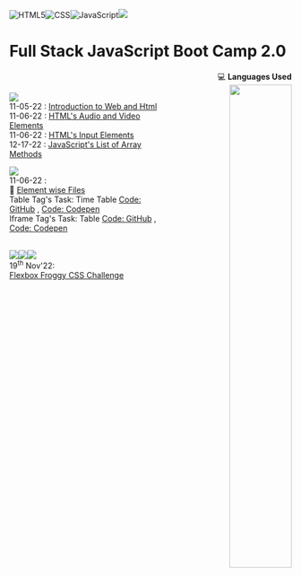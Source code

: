 <!-- ![GitHub last commit](https://img.shields.io/github/last-commit/radhimaa/FullStack-JavaScript-BC-2?style=social) -->
![HTML5](https://img.shields.io/badge/html5-%23E34F26.svg?style=for-the-badge&logo=html5&logoColor=white)![CSS](https://img.shields.io/badge/css-%2300599C.svg?style=for-the-badge&logo=CSS3&logoColor=white)![JavaScript](https://img.shields.io/badge/javascript-%23323330.svg?style=for-the-badge&logo=javascript&logoColor=%23F7DF1E)![](https://img.shields.io/github/last-commit/radhimaa/FullStack-JavaScript-BC-2?style=for-the-badge&color=greenyellow)
<!-- ![Python](https://img.shields.io/badge/python-3670A0?style=for-the-badge&logo=python&logoColor=ffdd54) -->


# Full Stack JavaScript Boot Camp 2.0

<!-- ## ![](https://img.shields.io/badge/HashNode_Articles-blue?style=plastic&logo=hashnode) -->

<aside align="right"> 💻 <b>Languages Used</b><br>
<img align="right" width="47%" src = "https://github-readme-stats.vercel.app/api/top-langs/?username=radhimaa&layout=compact">  
</aside>


![](https://img.shields.io/badge/HashNode_Articles-blue?style=plastic&logo=hashnode)
<br>
11-05-22 : [Introduction to Web and Html](https://fsjsv2assignmentsineuron.hashnode.dev/introduction-to-web-and-html) 
<br>
11-06-22 : [HTML's Audio and Video Elements](https://fsjsv2assignmentsineuron.hashnode.dev/html-audio-and-video-elements) 
<br>
11-06-22 : [HTML's Input Elements](https://fsjsv2assignmentsineuron.hashnode.dev/html-input-elements) 
<br>
12-17-22 : [JavaScript's List of Array Methods](https://fsjsv2assignmentsineuron.hashnode.dev/array-methods-in-javascript) 


![](https://img.shields.io/badge/Tasks-blue?style=plastic&logo=HTML5) 
<br>
11-06-22 :
<br>
:file_folder: [Element wise Files](./Assignments/11-06-22%20Assignment/)
<br>
Table Tag's Task: Time Table [Code: GitHub](./Assignments/11-06-22%20Assignment/table%20tag.html) , [Code: Codepen](https://codepen.io/radhimaa/pen/PoBqgvE)
<br>
Iframe Tag's Task: Table [Code: GitHub](./Assignments/11-06-22%20Assignment/iframe%20tag.html) , [Code: Codepen](https://codepen.io/radhimaa/pen/PoBPrWg)

<!-- 
#|_\_|![](https://img.shields.io/badge/HashNode_Articles-blue?style=plastic&logo=hashnode) | |![](https://img.shields.io/badge/Tasks-blue?style=plastic&logo=HTML5)|
|--|--|--|--|--|
#|Date|Article Title, Path|Date|Code Title, Path|
1<td rowspan=2>5<sup>th</sup> Nov'22 | Link: <td rowspan=6>6<sup>th</sup> Nov'22| :file_folder:
2|  [Introduction to Web and Html](https://fsjsv2assignmentsineuron.hashnode.dev/introduction-to-web-and-html)|    [Element wise Files](./Assignments/11-06-22%20Assignment/)
3<td rowspan=3> 6<sup>th</sup> Nov'22 |Links:|**&lt;table&gt;'s Task:** <BR>Time Table  
4|  [HTML Audio and Video Elements](https://fsjsv2assignmentsineuron.hashnode.dev/html-audio-and-video-elements)|  [GitHub](./Assignments/11-06-22%20Assignment/table%20tag.html),[Codepen](https://codepen.io/radhimaa/pen/PoBqgvE)|
5|   [2. HTML Input Elements](https://fsjsv2assignmentsineuron.hashnode.dev/html-input-elements)|   **&lt;Iframe&gt;'s**  Table Task:
6|||[GitHub](./Assignments/11-06-22%20Assignment/iframe%20tag.html),[Codepen](https://codepen.io/radhimaa/pen/PoBPrWg)|
8|--|--|--|
8|17<sup>th</sup> Dec'22 | [Array Methods in JavaScript](https://fsjsv2assignmentsineuron.hashnode.dev/array-methods-in-javascript)  | -->



<!-- ![](https://img.shields.io/badge/Tasks-blue?style=plastic&logo=HTML5)

|--|--| -->


\
![](https://img.shields.io/badge/Online_Challenges-blue?style=plastic&logo=HTML5)![](https://img.shields.io/badge/Online_Challenges-blue?style=plastic&logo=CSS3)![](https://img.shields.io/badge/Online_Challenges-blue?style=plastic&logo=JavaScript)  
19<sup>th</sup> Nov'22:  
[Flexbox Froggy CSS Challenge](./Assignments/11-19-22%20Assignment/)

<!-- 

git add . && git commit -m "readme" && git push origin main

![](https://img.shields.io/badge/HashNode_Articles-blue?style=plastic&logo=hashnode) -->
<!-- [Day 1 Assignment](./Assignments/Hashnode/readme.md) -->
<!-- ///![](https://img.shields.io/badge/HashNode-Assignment-blue?style=flat-square&logo=) -->

<!-- ![](https://img.shields.io/badge/HashNode-Assignments-blue?style=flat&logo=hashnode)   -->
<!-- [Day 1 Assignment](./Assignments/Hashnode/readme.md) -->

<!-- ![](https://img.shields.io/badge/HashNode-Assignments-blue?style=flat-square&logo=hashnode&color=tomato)    -->
 <!-- [Day 1 Assignment](./Assignments/Hashnode/readme.md) -->

<!-- ![](https://img.shields.io/badge/HashNode-Assignments-blue?style=for-the-badge&logo=hashnode&color=tomato)   -->
 <!-- [Day 1 Assignment](./Assignments/Hashnode/readme.md) -->

<!-- ![](https://img.shields.io/badge/HashNode-Assignments-blue?style=social&logo=hashnode)   -->
<!-- [Day 1 Assignment](./Assignments/Hashnode/readme.md) -->
<!-- https://github.com/radhimaa/FullStack-JavaScript-BC-2 -->


<!-- # 2nd Readme -->


<!-- 
![](https://img.shields.io/endpoint?url=https://www.google.com&style=plastic) 

[Date - Assignment Title()]

[5th Nov Live Class - Introduction to Web and Html](https://fsjsv2assignmentsineuron.hashnode.dev/introduction-to-web-and-html)

[Introduction to Web and Html](https://fsjsv2assignmentsineuron.hashnode.dev/introduction-to-web-and-html) -->


<!-- For Reference

Normal Text
Headings
# FSJS with Heading 1  
##  FSJS BC 2.0 with Heading 2
###  FSJS BC 2.0  with Heading 3
####  FSJS BC 2.0  with Heading 4

Format Style: _Batch 2.0 in Italics_  
Format Style: **Batch 2.0 in Bold/ Strong**  
Format Style: ~~Batch 2.0 in Strikethrough / Deleted~~

**Link Style:** [Link to Open Google.com](https://www.google.com)  
**Link Style:** [Link to Open CSS Assignment subfolder](./css_assignment/folder)  
**Link Style:** [Site Link with Alt Text](https://www.google.com/ "Google.com")  

![For Adding Image](./Assignments/Assets/html5-icon-trendy-flat-vector.jpg/  "ReSized Image")
![For Adding Image](./Assignments/Assets/youtube-favicon.png/  "ReSized Image")

|SI|Name|Age|Gender|
|-|-|-|-|
|1|`Radhim`|32|Male|

```
print("hello world")
```

> My Name is Radhim [double space for new line]  
I work with HCL  
Em Married  
Not very much

1. radhim
2. radhim
3. radhim

- radhim
- radhim
- radhim

[Badge creation](https://www.sheilds.io)  for making badges

![](https://img.shields.io/badge/LiveClass-Github-blue)
![](https://img.shields.io/badge/LiveClass-MarkDown-yellowgreen)
 -->
